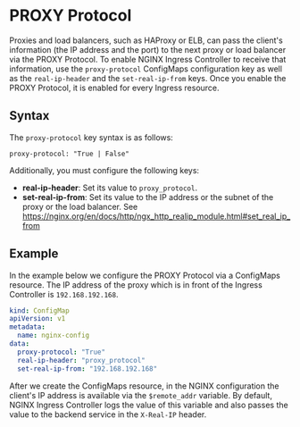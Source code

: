 # PROXY Protocol

Proxies and load balancers, such as HAProxy or ELB, can pass the client's information (the IP address and the port) to the next proxy or load balancer via the PROXY Protocol. To enable NGINX Ingress Controller to receive that information, use the `proxy-protocol` ConfigMaps configuration key as well as the `real-ip-header` and the `set-real-ip-from` keys. Once you enable the PROXY Protocol, it is enabled for every Ingress resource.

## Syntax

The `proxy-protocol` key syntax is as follows:
```
proxy-protocol: "True | False"
```

Additionally, you must configure the following keys:
* **real-ip-header**: Set its value to `proxy_protocol`.
* **set-real-ip-from**: Set its value to the IP address or the subnet of the proxy or the load balancer. See https://nginx.org/en/docs/http/ngx_http_realip_module.html#set_real_ip_from

## Example

In the example below we configure the PROXY Protocol via a ConfigMaps resource. The IP address of the proxy which is in front of the Ingress Controller is `192.168.192.168`.

```yaml
kind: ConfigMap
apiVersion: v1
metadata:
  name: nginx-config
data:
  proxy-protocol: "True"
  real-ip-header: "proxy_protocol"
  set-real-ip-from: "192.168.192.168"
```
After we create the ConfigMaps resource, in the NGINX configuration the client's IP address is available via the `$remote_addr` variable. By default, NGINX Ingress Controller logs the value of this variable and also passes the value to the backend service in the `X-Real-IP` header.
